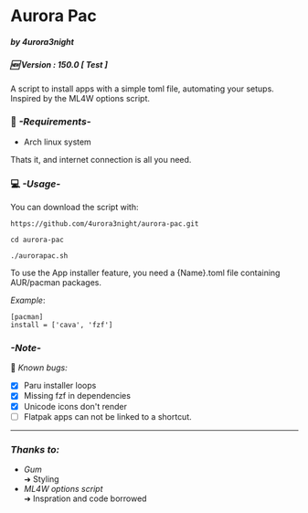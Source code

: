 # Aurora Pac
##### by 4urora3night
##### 🆕 Version : 150.0 [ Test ]
A script to install apps with a simple toml file, automating your setups. 
Inspired by the ML4W options script.

### 📝 *-Requirements-*
- Arch linux system

Thats it, and internet connection is all you need.
### 💻 *-Usage-*
You can download the script with:
```
https://github.com/4urora3night/aurora-pac.git
```

```
cd aurora-pac
```

```
./aurorapac.sh   
```


To use the App installer feature, you need a {Name}.toml file containing AUR/pacman packages.

*Example*:
```
[pacman]
install = ['cava', 'fzf']
```

### *-Note-*

🧪 *Known bugs:*
	
- [x] Paru installer loops
- [x] Missing fzf in dependencies
- [x] Unicode icons don't render 
- [ ] Flatpak apps can not be linked to a shortcut.

---
### *Thanks to:*
- *Gum*  
	➜ Styling
- *ML4W options script* \
	➜ Inspration and code borrowed
